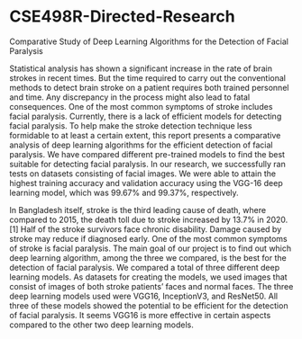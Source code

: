 # CSE498R-Directed-Research

Comparative Study of Deep Learning Algorithms for the Detection of Facial Paralysis

Statistical analysis has shown a significant increase in the rate of brain strokes in recent times. But the time required to carry out the conventional methods to detect brain stroke on a patient requires both trained personnel and time. Any discrepancy in the process might also lead to fatal consequences. One of the most common symptoms of stroke includes facial paralysis. Currently, there is a lack of efficient models for detecting facial paralysis. To help make the stroke detection technique less formidable to at least a certain extent, this report presents a comparative analysis of deep learning algorithms for the efficient detection of facial paralysis. We have compared different pre-trained models to find the best suitable for detecting facial paralysis. In our research, we successfully ran tests on datasets consisting of facial images. We were able to attain the highest training accuracy and validation accuracy using the VGG-16 deep learning model, which was 99.67% and 99.37%, respectively.

In Bangladesh itself, stroke is the third leading cause of death, where compared to 2015, the death toll due to stroke increased by 13.7% in 2020. [1] Half of the stroke survivors face chronic disability. Damage caused by stroke may reduce if diagnosed early. One of the most common symptoms of stroke is facial paralysis. The main goal of our project is to find out which deep learning algorithm, among the three we compared, is the best for the detection of facial paralysis. We compared a total of three different deep learning models. As datasets for creating the models, we used images that consist of images of both stroke patients’ faces and normal faces. The three deep learning models used were VGG16, InceptionV3, and ResNet50. All three of these models showed the potential to be efficient for the detection of facial paralysis. It seems VGG16 is more effective in certain aspects compared to the other two deep learning models.

